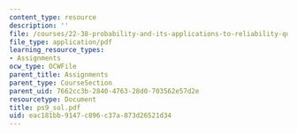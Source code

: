 ```yaml
---
content_type: resource
description: ''
file: /courses/22-38-probability-and-its-applications-to-reliability-quality-control-and-risk-assessment-fall-2005/eac181bb9147c896c37a873d26521d34_ps9_sol.pdf
file_type: application/pdf
learning_resource_types:
- Assignments
ocw_type: OCWFile
parent_title: Assignments
parent_type: CourseSection
parent_uid: 7662cc3b-2840-4763-28d0-703562e57d2e
resourcetype: Document
title: ps9_sol.pdf
uid: eac181bb-9147-c896-c37a-873d26521d34
---
```

